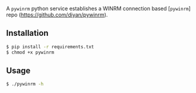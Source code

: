 A `pywinrm` python service establishes a WINRM connection based [`pywinrm`] repo (https://github.com/diyan/pywinrm).

## Installation
```bash
$ pip install -r requirements.txt 
$ chmod +x pywinrm
```

## Usage
```bash
$ ./pywinrm -h
```


